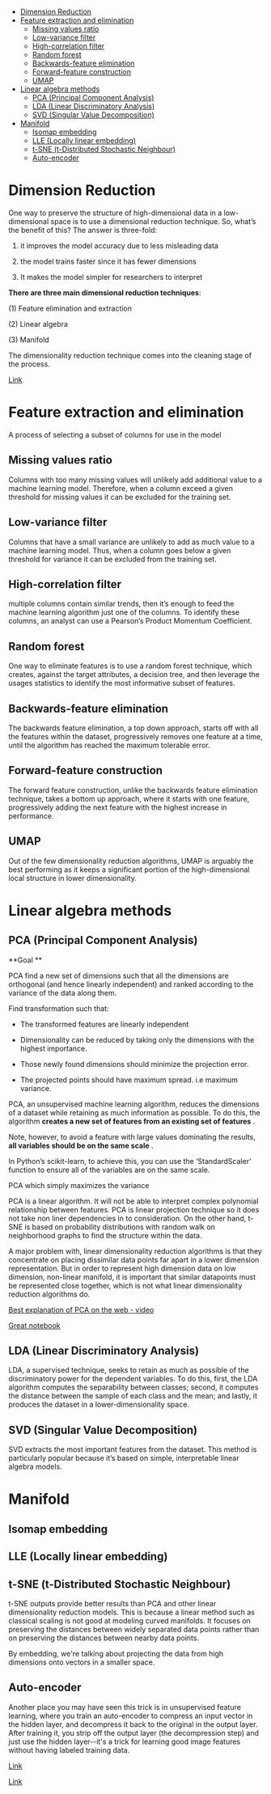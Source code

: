 <!--ts-->
   * [Dimension Reduction](#dimension-reduction)
   * [Feature extraction and elimination](#feature-extraction-and-elimination)
      * [Missing values ratio](#missing-values-ratio)
      * [Low-variance filter](#low-variance-filter)
      * [High-correlation filter](#high-correlation-filter)
      * [Random forest](#random-forest)
      * [Backwards-feature elimination](#backwards-feature-elimination)
      * [Forward-feature construction](#forward-feature-construction)
      * [UMAP](#umap)
   * [Linear algebra methods](#linear-algebra-methods)
      * [PCA (Principal Component Analysis)](#pca-principal-component-analysis)
      * [LDA (Linear Discriminatory Analysis)](#lda-linear-discriminatory-analysis)
      * [SVD (Singular Value Decomposition)](#svd-singular-value-decomposition)
   * [Manifold](#manifold)
      * [Isomap embedding](#isomap-embedding)
      * [LLE (Locally linear embedding)](#lle-locally-linear-embedding)
      * [t-SNE (t-Distributed Stochastic Neighbour)](#t-sne-t-distributed-stochastic-neighbour)
      * [Auto-encoder](#auto-encoder)

<!-- Added by: gil_diy, at: Tue 15 Mar 2022 11:38:55 IST -->

<!--te-->


# Dimension Reduction

One way to preserve the structure of high-dimensional data in a low-dimensional space is to use a dimensional reduction technique.
So, what’s the benefit of this? The answer is three-fold:

1. it improves the model accuracy due to less misleading data

2. the model trains faster since it has fewer dimensions

3. It makes the model simpler for researchers to interpret


**There are three main dimensional reduction techniques**:

(1) Feature elimination and extraction

(2) Linear algebra

(3) Manifold

The dimensionality reduction technique comes into the cleaning stage of the process.


[Link](https://towardsdatascience.com/techniques-for-dimensionality-reduction-927a10135356)


# Feature extraction and elimination

A process of selecting a subset of columns for use in the model

## Missing values ratio

Columns with too many missing values will unlikely add additional value to a machine learning model.
Therefore, when a column exceed a given threshold for missing values it can be excluded for the training set.

## Low-variance filter

Columns that have a small variance are unlikely to add as much value to a machine learning model.
Thus, when a column goes below a given threshold for variance it can be excluded from the training set.

## High-correlation filter

multiple columns contain similar trends, then it’s enough to feed the machine learning algorithm just one of the columns.
To identify these columns, an analyst can use a Pearson’s Product Momentum Coefficient.

## Random forest

One way to eliminate features is to use a random forest technique, which creates, against the target attributes,
a decision tree, and then leverage the usages statistics to identify the most informative subset of features.


## Backwards-feature elimination

The backwards feature elimination, a top down approach, starts off with all the features within the dataset,
progressively removes one feature at a time, until the algorithm has reached the maximum tolerable error.


## Forward-feature construction

 The forward feature construction, unlike the backwards feature elimination technique, takes a bottom up approach,
where it starts with one feature, progressively adding the next feature with the highest increase in performance.



## UMAP

Out of the few dimensionality reduction algorithms, UMAP is arguably the best performing as it keeps a significant portion of the high-dimensional local structure in lower dimensionality.


# Linear algebra methods

## PCA (Principal Component Analysis)

**Goal **

PCA find a new set of dimensions such that all the dimensions are orthogonal (and hence linearly independent) and ranked according to the variance of the data along them.

Find transformation such that:

* The transformed features are linearly independent

* Dimensionality can be reduced by taking only the dimensions with the highest importance.

* Those newly found dimensions should minimize the projection error.

* The projected points should have maximum spread. i.e maximum variance.


PCA, an unsupervised machine learning algorithm, reduces the dimensions of a dataset while retaining as much information as possible.
To do this, the algorithm **creates a new set of features from an existing set of features** . 

Note, however, to avoid a feature with large values dominating the results, **all variables should be on the same scale** .

In Python’s scikit-learn, to achieve this, you can use the ‘StandardScaler’ function to ensure all of the variables are on the same scale.


PCA which simply maximizes the variance

PCA is a linear algorithm. It will not be able to interpret complex polynomial relationship between features. 
PCA is linear projection technique so it does not take non liner dependencies in to consideration.
On the other hand, t-SNE is based on probability distributions with random walk on neighborhood graphs to find the structure within the data. 

A major problem with, linear dimensionality reduction algorithms is that they concentrate on placing dissimilar data points far apart in a lower dimension representation. But in order to represent high dimension data on low dimension, non-linear manifold, it is important that similar datapoints must be represented close together, which is not what linear dimensionality reduction algorithms do.


[Best explanation of PCA on the web - video](https://youtu.be/TJdH6rPA-TI?list=PLzH6n4zXuckpfMu_4Ff8E7Z1behQks5ba)

[Great notebook](https://colab.research.google.com/drive/11Xe5fdTvA4Fg5nFNJhwaf_pHdw7DeMIt)

## LDA (Linear Discriminatory Analysis)

 LDA, a supervised technique, seeks to retain as much as possible of the discriminatory power for the dependent variables.
 To do this, first, the LDA algorithm computes the separability between classes; 
 second, it computes the distance between the sample of each class and the mean; 
 and lastly, it produces the dataset in a lower-dimensionality space.

## SVD (Singular Value Decomposition)

SVD extracts the most important features from the dataset.
This method is particularly popular because it’s based on simple, interpretable linear algebra models.



# Manifold

## Isomap embedding

## LLE (Locally linear embedding)

## t-SNE (t-Distributed Stochastic Neighbour)

t-SNE outputs provide better results than PCA and other linear dimensionality reduction models. This is because a linear method such as classical scaling is not good at modeling curved manifolds. It focuses on preserving the distances between widely separated data points rather than on preserving the distances between nearby data points.

By embedding, we're talking about projecting the data from high dimensions onto vectors in a smaller space.

## Auto-encoder

Another place you may have seen this trick is in unsupervised feature learning, where you train an auto-encoder to compress an input vector in the hidden layer, and decompress it back to the original in the output layer. After training it, you strip off the output layer (the decompression step) and just use the hidden layer--it's a trick for learning good image features without having labeled training data.


[Link](https://blogs.oracle.com/r/using-svd-for-dimensionality-reduction)

[Link](https://www.youtube.com/watch?v=UyAfmAZU_WI)